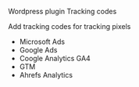 Wordpress plugin Tracking codes

Add tracking codes for tracking pixels
- Microsoft Ads
- Google Ads
- Coogle Analytics GA4
- GTM
- Ahrefs Analytics
  
